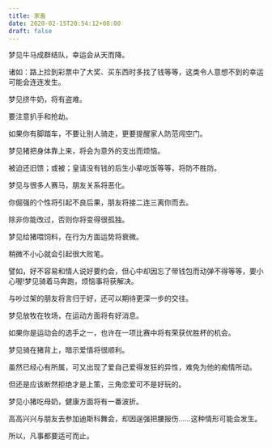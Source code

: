 ```yaml
---
title: 家畜
date: 2020-02-15T20:54:12+08:00
draft: false
---
```


梦见牛马成群结队，幸运会从天而降。

诸如：路上捡到彩票中了大奖、买东西时多找了钱等等，这类令人意想不到的幸运可能会连连发生。

梦见挤牛奶，将有盗难。

要注意扒手和抢劫。

如果你有脚踏车，不要让别人骑走，更要提醒家人防范闯空门。

梦见猪把身体靠上来，将会为意外的支出而烦恼。

被迫还旧馈；或被；皇请没有钱的后生小辈吃饭等等，将防不胜防。

梦见与很多人赛马，朋友关系将恶化。

你倔强的个性将引起不良后果，朋友将接二连三离你而去。

除非你能改过，否则你将变得很孤独。

梦见给猪喂饲料，在行为方面运势将衰微。

稍微不小心就会引起很大败笔。

譬如，好不容易和情人说好要约会，但心中却因忘了带钱包而动弹不得等等，要小心喔!梦见骑着马奔跑，烦恼事将获解决。

与吵过架的朋友将言归于好，还可以期待更深一步的交往。

梦见放牧在牧场，在运动方面将有好消息。

如果你是运动会的选手之一，也许在一项比赛中将有荣获优胜杯的机会。

梦见骑在猪背上，暗示爱情将很顺利。

虽然已经心有所属，可又出现了爱自己爱得发狂的异性，难免为他的痴情所动。

但还是应该断然拒绝才是上策，三角恋爱可不是好玩的。

梦见小猪吃母奶，健康方面将有一番波折。

高高兴兴与朋友去参加迪斯科舞会，却因逞强把腰报伤……这种情形可能会发生。

所以，凡事都要适可而止。

